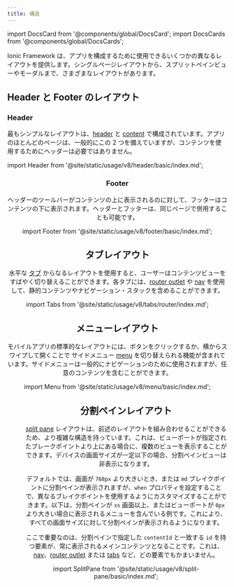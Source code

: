 ```yaml
---
title: 構造
---
```


import DocsCard from '@components/global/DocsCard';
import DocsCards from '@components/global/DocsCards';

<head>
  <title>レイアウトの構成 | Structures for Content Layout on Ionic Apps</title>
  <meta
    name="description"
    content="Ionic provides several different layouts that can be used to structure an app and its content—from single page layouts, to split pane views and modals."
  />
</head>

Ionic Framework は、アプリを構成するために使用できるいくつかの異なるレイアウトを提供します。シングルページレイアウトから、スプリットペインビューやモーダルまで、さまざまなレイアウトがあります。

## Header と Footer のレイアウト

### Header

最もシンプルなレイアウトは、[header](../api/header.md) と [content](../api/content.md) で構成されています。アプリのほとんどのページは、一般的にこの 2 つを備えていますが、コンテンツを使用するためにヘッダーは必要ではありません。

import Header from '@site/static/usage/v8/header/basic/index.md';

<Header />

### Footer

ヘッダーのツールバーがコンテンツの上に表示されるのに対して、フッターはコンテンツの下に表示されます。ヘッダーとフッターは、同じページで併用することも可能です。

import Footer from '@site/static/usage/v8/footer/basic/index.md';

<Footer />

## タブレイアウト

水平な [タブ](../api/tabs.md) からなるレイアウトを使用すると、ユーザーはコンテンツビューをすばやく切り替えることができます。各タブには、[router outlet](../api/router-outlet.md) や [nav](../api/nav.md) を使用して、静的コンテンツやナビゲーション・スタックを含めることができます。

import Tabs from '@site/static/usage/v8/tabs/router/index.md';

<Tabs />

## メニューレイアウト

モバイルアプリの標準的なレイアウトには、ボタンをクリックするか、横からスワイプして開くことで サイドメニュー [menu](../api/menu.md) を切り替えられる機能が含まれています。サイドメニューは一般的にナビゲーションのために使用されますが、任意のコンテンツを含むことができます。

import Menu from '@site/static/usage/v8/menu/basic/index.md';

<Menu />

## 分割ペインレイアウト

[split pane](../api/split-pane.md) レイアウトは、前述のレイアウトを組み合わせることができるため、より複雑な構造を持っています。これは、ビューポートが指定されたブレークポイントより上にある場合に、複数のビューを表示することができます。デバイスの画面サイズが一定以下の場合、分割ペインビューは非表示になります。

デフォルトでは、画面が `768px` より大きいとき、または `md` ブレイクポイントに分割ペインが表示されますが、`when` プロパティを設定することで、異なるブレイクポイントを使用するようにカスタマイズすることができます。以下は、分割ペインが `xs` 画面以上、またはビューポートが `0px` より大きい場合に表示されるメニューを含んでいる例です。これにより、すべての画面サイズに対して分割ペインが表示されるようになります。

ここで重要なのは、分割ペインで指定した `contentId` と一致する `id` を持つ要素が、常に表示されるメインコンテンツとなることです。これは、[nav](../api/nav.md)、[router outlet](../api/router-outlet.md) または [tabs](../api/tabs.md) など、どの要素でもかまいません。

import SplitPane from '@site/static/usage/v8/split-pane/basic/index.md';

<SplitPane />
